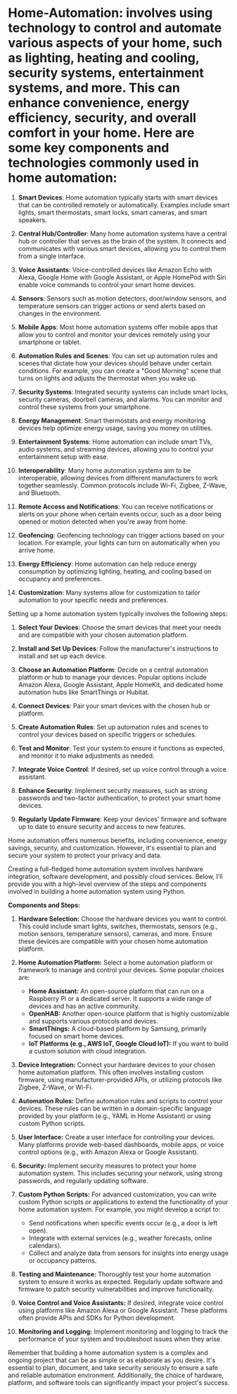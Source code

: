 # Home-Automation: involves using technology to control and automate various aspects of your home, such as lighting, heating and cooling, security systems, entertainment systems, and more. This can enhance convenience, energy efficiency, security, and overall comfort in your home. Here are some key components and technologies commonly used in home automation:

1. **Smart Devices**: Home automation typically starts with smart devices that can be controlled remotely or automatically. Examples include smart lights, smart thermostats, smart locks, smart cameras, and smart speakers.

2. **Central Hub/Controller**: Many home automation systems have a central hub or controller that serves as the brain of the system. It connects and communicates with various smart devices, allowing you to control them from a single interface.

3. **Voice Assistants**: Voice-controlled devices like Amazon Echo with Alexa, Google Home with Google Assistant, or Apple HomePod with Siri enable voice commands to control your smart home devices.

4. **Sensors**: Sensors such as motion detectors, door/window sensors, and temperature sensors can trigger actions or send alerts based on changes in the environment.

5. **Mobile Apps**: Most home automation systems offer mobile apps that allow you to control and monitor your devices remotely using your smartphone or tablet.

6. **Automation Rules and Scenes**: You can set up automation rules and scenes that dictate how your devices should behave under certain conditions. For example, you can create a "Good Morning" scene that turns on lights and adjusts the thermostat when you wake up.

7. **Security Systems**: Integrated security systems can include smart locks, security cameras, doorbell cameras, and alarms. You can monitor and control these systems from your smartphone.

8. **Energy Management**: Smart thermostats and energy monitoring devices help optimize energy usage, saving you money on utilities.

9. **Entertainment Systems**: Home automation can include smart TVs, audio systems, and streaming devices, allowing you to control your entertainment setup with ease.

10. **Interoperability**: Many home automation systems aim to be interoperable, allowing devices from different manufacturers to work together seamlessly. Common protocols include Wi-Fi, Zigbee, Z-Wave, and Bluetooth.

11. **Remote Access and Notifications**: You can receive notifications or alerts on your phone when certain events occur, such as a door being opened or motion detected when you're away from home.

12. **Geofencing**: Geofencing technology can trigger actions based on your location. For example, your lights can turn on automatically when you arrive home.

13. **Energy Efficiency**: Home automation can help reduce energy consumption by optimizing lighting, heating, and cooling based on occupancy and preferences.

14. **Customization**: Many systems allow for customization to tailor automation to your specific needs and preferences.

Setting up a home automation system typically involves the following steps:

1. **Select Your Devices**: Choose the smart devices that meet your needs and are compatible with your chosen automation platform.

2. **Install and Set Up Devices**: Follow the manufacturer's instructions to install and set up each device.

3. **Choose an Automation Platform**: Decide on a central automation platform or hub to manage your devices. Popular options include Amazon Alexa, Google Assistant, Apple HomeKit, and dedicated home automation hubs like SmartThings or Hubitat.

4. **Connect Devices**: Pair your smart devices with the chosen hub or platform.

5. **Create Automation Rules**: Set up automation rules and scenes to control your devices based on specific triggers or schedules.

6. **Test and Monitor**: Test your system to ensure it functions as expected, and monitor it to make adjustments as needed.

7. **Integrate Voice Control**: If desired, set up voice control through a voice assistant.

8. **Enhance Security**: Implement security measures, such as strong passwords and two-factor authentication, to protect your smart home devices.

9. **Regularly Update Firmware**: Keep your devices' firmware and software up to date to ensure security and access to new features.

Home automation offers numerous benefits, including convenience, energy savings, security, and customization. However, it's essential to plan and secure your system to protect your privacy and data.


Creating a full-fledged home automation system involves hardware integration, software development, and possibly cloud services. Below, I'll provide you with a high-level overview of the steps and components involved in building a home automation system using Python.

**Components and Steps:**

1. **Hardware Selection:** Choose the hardware devices you want to control. This could include smart lights, switches, thermostats, sensors (e.g., motion sensors, temperature sensors), cameras, and more. Ensure these devices are compatible with your chosen home automation platform.

2. **Home Automation Platform:** Select a home automation platform or framework to manage and control your devices. Some popular choices are:

   - **Home Assistant:** An open-source platform that can run on a Raspberry Pi or a dedicated server. It supports a wide range of devices and has an active community.
   - **OpenHAB:** Another open-source platform that is highly customizable and supports various protocols and devices.
   - **SmartThings:** A cloud-based platform by Samsung, primarily focused on smart home devices.
   - **IoT Platforms (e.g., AWS IoT, Google Cloud IoT):** If you want to build a custom solution with cloud integration.

3. **Device Integration:** Connect your hardware devices to your chosen home automation platform. This often involves installing custom firmware, using manufacturer-provided APIs, or utilizing protocols like Zigbee, Z-Wave, or Wi-Fi.

4. **Automation Rules:** Define automation rules and scripts to control your devices. These rules can be written in a domain-specific language provided by your platform (e.g., YAML in Home Assistant) or using custom Python scripts.

5. **User Interface:** Create a user interface for controlling your devices. Many platforms provide web-based dashboards, mobile apps, or voice control options (e.g., with Amazon Alexa or Google Assistant).

6. **Security:** Implement security measures to protect your home automation system. This includes securing your network, using strong passwords, and regularly updating software.

7. **Custom Python Scripts:** For advanced customization, you can write custom Python scripts or applications to extend the functionality of your home automation system. For example, you might develop a script to:

   - Send notifications when specific events occur (e.g., a door is left open).
   - Integrate with external services (e.g., weather forecasts, online calendars).
   - Collect and analyze data from sensors for insights into energy usage or occupancy patterns.

8. **Testing and Maintenance:** Thoroughly test your home automation system to ensure it works as expected. Regularly update software and firmware to patch security vulnerabilities and improve functionality.

9. **Voice Control and Voice Assistants:** If desired, integrate voice control using platforms like Amazon Alexa or Google Assistant. These platforms often provide APIs and SDKs for Python development.

10. **Monitoring and Logging:** Implement monitoring and logging to track the performance of your system and troubleshoot issues when they arise.

Remember that building a home automation system is a complex and ongoing project that can be as simple or as elaborate as you desire. It's essential to plan, document, and take security seriously to ensure a safe and reliable automation environment. Additionally, the choice of hardware, platform, and software tools can significantly impact your project's success.
